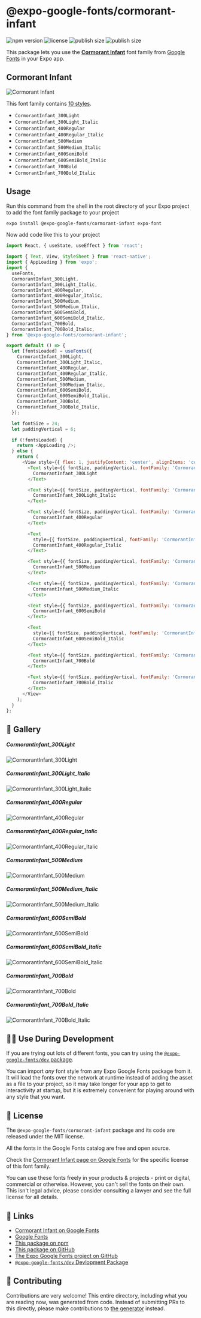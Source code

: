 # @expo-google-fonts/cormorant-infant

![npm version](https://flat.badgen.net/npm/v/@expo-google-fonts/cormorant-infant)
![license](https://flat.badgen.net/github/license/expo/google-fonts)
![publish size](https://flat.badgen.net/packagephobia/install/@expo-google-fonts/cormorant-infant)
![publish size](https://flat.badgen.net/packagephobia/publish/@expo-google-fonts/cormorant-infant)

This package lets you use the [**Cormorant Infant**](https://fonts.google.com/specimen/Cormorant+Infant) font family from [Google Fonts](https://fonts.google.com/) in your Expo app.

## Cormorant Infant

![Cormorant Infant](./font-family.png)

This font family contains [10 styles](#-gallery).

- `CormorantInfant_300Light`
- `CormorantInfant_300Light_Italic`
- `CormorantInfant_400Regular`
- `CormorantInfant_400Regular_Italic`
- `CormorantInfant_500Medium`
- `CormorantInfant_500Medium_Italic`
- `CormorantInfant_600SemiBold`
- `CormorantInfant_600SemiBold_Italic`
- `CormorantInfant_700Bold`
- `CormorantInfant_700Bold_Italic`

## Usage

Run this command from the shell in the root directory of your Expo project to add the font family package to your project
```sh
expo install @expo-google-fonts/cormorant-infant expo-font
```

Now add code like this to your project
```js
import React, { useState, useEffect } from 'react';

import { Text, View, StyleSheet } from 'react-native';
import { AppLoading } from 'expo';
import {
  useFonts,
  CormorantInfant_300Light,
  CormorantInfant_300Light_Italic,
  CormorantInfant_400Regular,
  CormorantInfant_400Regular_Italic,
  CormorantInfant_500Medium,
  CormorantInfant_500Medium_Italic,
  CormorantInfant_600SemiBold,
  CormorantInfant_600SemiBold_Italic,
  CormorantInfant_700Bold,
  CormorantInfant_700Bold_Italic,
} from '@expo-google-fonts/cormorant-infant';

export default () => {
  let [fontsLoaded] = useFonts({
    CormorantInfant_300Light,
    CormorantInfant_300Light_Italic,
    CormorantInfant_400Regular,
    CormorantInfant_400Regular_Italic,
    CormorantInfant_500Medium,
    CormorantInfant_500Medium_Italic,
    CormorantInfant_600SemiBold,
    CormorantInfant_600SemiBold_Italic,
    CormorantInfant_700Bold,
    CormorantInfant_700Bold_Italic,
  });

  let fontSize = 24;
  let paddingVertical = 6;

  if (!fontsLoaded) {
    return <AppLoading />;
  } else {
    return (
      <View style={{ flex: 1, justifyContent: 'center', alignItems: 'center' }}>
        <Text style={{ fontSize, paddingVertical, fontFamily: 'CormorantInfant_300Light' }}>
          CormorantInfant_300Light
        </Text>

        <Text style={{ fontSize, paddingVertical, fontFamily: 'CormorantInfant_300Light_Italic' }}>
          CormorantInfant_300Light_Italic
        </Text>

        <Text style={{ fontSize, paddingVertical, fontFamily: 'CormorantInfant_400Regular' }}>
          CormorantInfant_400Regular
        </Text>

        <Text
          style={{ fontSize, paddingVertical, fontFamily: 'CormorantInfant_400Regular_Italic' }}>
          CormorantInfant_400Regular_Italic
        </Text>

        <Text style={{ fontSize, paddingVertical, fontFamily: 'CormorantInfant_500Medium' }}>
          CormorantInfant_500Medium
        </Text>

        <Text style={{ fontSize, paddingVertical, fontFamily: 'CormorantInfant_500Medium_Italic' }}>
          CormorantInfant_500Medium_Italic
        </Text>

        <Text style={{ fontSize, paddingVertical, fontFamily: 'CormorantInfant_600SemiBold' }}>
          CormorantInfant_600SemiBold
        </Text>

        <Text
          style={{ fontSize, paddingVertical, fontFamily: 'CormorantInfant_600SemiBold_Italic' }}>
          CormorantInfant_600SemiBold_Italic
        </Text>

        <Text style={{ fontSize, paddingVertical, fontFamily: 'CormorantInfant_700Bold' }}>
          CormorantInfant_700Bold
        </Text>

        <Text style={{ fontSize, paddingVertical, fontFamily: 'CormorantInfant_700Bold_Italic' }}>
          CormorantInfant_700Bold_Italic
        </Text>
      </View>
    );
  }
};

```

## 🔡 Gallery

##### CormorantInfant_300Light
![CormorantInfant_300Light](./CormorantInfant_300Light.ttf.png)

##### CormorantInfant_300Light_Italic
![CormorantInfant_300Light_Italic](./CormorantInfant_300Light_Italic.ttf.png)

##### CormorantInfant_400Regular
![CormorantInfant_400Regular](./CormorantInfant_400Regular.ttf.png)

##### CormorantInfant_400Regular_Italic
![CormorantInfant_400Regular_Italic](./CormorantInfant_400Regular_Italic.ttf.png)

##### CormorantInfant_500Medium
![CormorantInfant_500Medium](./CormorantInfant_500Medium.ttf.png)

##### CormorantInfant_500Medium_Italic
![CormorantInfant_500Medium_Italic](./CormorantInfant_500Medium_Italic.ttf.png)

##### CormorantInfant_600SemiBold
![CormorantInfant_600SemiBold](./CormorantInfant_600SemiBold.ttf.png)

##### CormorantInfant_600SemiBold_Italic
![CormorantInfant_600SemiBold_Italic](./CormorantInfant_600SemiBold_Italic.ttf.png)

##### CormorantInfant_700Bold
![CormorantInfant_700Bold](./CormorantInfant_700Bold.ttf.png)

##### CormorantInfant_700Bold_Italic
![CormorantInfant_700Bold_Italic](./CormorantInfant_700Bold_Italic.ttf.png)


## 👩‍💻 Use During Development

If you are trying out lots of different fonts, you can try using the [`@expo-google-fonts/dev` package](https://github.com/expo/google-fonts/tree/master/font-packages/dev#readme).

You can import *any* font style from any Expo Google Fonts package from it. It will load the fonts
over the network at runtime instead of adding the asset as a file to your project, so it may take longer
for your app to get to interactivity at startup, but it is extremely convenient
for playing around with any style that you want.

## 📖 License

The `@expo-google-fonts/cormorant-infant` package and its code are released under the MIT license.

All the fonts in the Google Fonts catalog are free and open source.

Check the [Cormorant Infant page on Google Fonts](https://fonts.google.com/specimen/Cormorant+Infant) for the specific license of this font family.

You can use these fonts freely in your products & projects - print or digital, commercial or otherwise. However, you can't sell the fonts on their own. This isn't legal advice, please consider consulting a lawyer and see the full license for all details.

## 🔗 Links

- [Cormorant Infant on Google Fonts](https://fonts.google.com/specimen/Cormorant+Infant)
- [Google Fonts](https://fonts.google.com/)
- [This package on npm](https://www.npmjs.com/package/@expo-google-fonts/cormorant-infant)
- [This package on GitHub](https://github.com/expo/google-fonts/tree/master/font-packages/cormorant-infant)
- [The Expo Google Fonts project on GitHub](https://github.com/expo/google-fonts)
- [`@expo-google-fonts/dev` Devlopment Package](https://github.com/expo/google-fonts/tree/master/font-packages/dev)

## 🤝 Contributing

Contributions are very welcome! This entire directory, including what you are reading now, was generated from code. Instead of submitting PRs to this directly, please make contributions to [the generator](https://github.com/expo/google-fonts/tree/master/packages/generator) instead.
